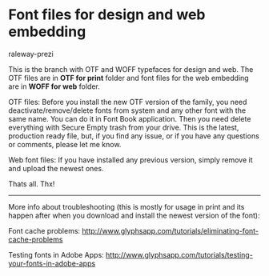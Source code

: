 Font files for design and web embedding
=============
raleway-prezi


This is the branch with OTF and WOFF typefaces for design and web. The OTF files are in **OTF for print** folder and font files for the web embedding are in **WOFF for web** folder.

OTF files:
Before you install the new OTF version of the family, you need deactivate/remove/delete fonts from system and any other font with the same name. You can do it in Font Book application. Then you need delete everything with Secure Empty trash from your drive. This is the latest, production ready file, but, if you find any issue, or if you have any questions or comments, please let me know.

Web font files:
If you have installed any previous version, simply remove it and upload the newest ones.

Thats all. Thx!

---

More info about troubleshooting (this is mostly for usage in print and its happen after when you download and install the newest version of the font):

Font cache problems: 
http://www.glyphsapp.com/tutorials/eliminating-font-cache-problems

Testing fonts in Adobe Apps: 
http://www.glyphsapp.com/tutorials/testing-your-fonts-in-adobe-apps
